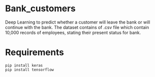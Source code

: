 # Bank_customers
Deep Learning to predict whether a customer will leave the bank or will continue with the bank. The dataset contains of .csv file which contain 10,000 records of employees, stating their present status for bank. 

# Requirements
```
pip install keras
pip install tensorflow
```
